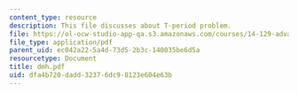 ```yaml
---
content_type: resource
description: This file discusses about T-period problem.
file: https://ol-ocw-studio-app-qa.s3.amazonaws.com/courses/14-129-advanced-contract-theory-spring-2005/dfa4b720dadd32376dc98123e604e63b_dmh.pdf
file_type: application/pdf
parent_uid: ec042a22-5a4d-73d5-2b3c-140035be6d5a
resourcetype: Document
title: dmh.pdf
uid: dfa4b720-dadd-3237-6dc9-8123e604e63b
---
```

